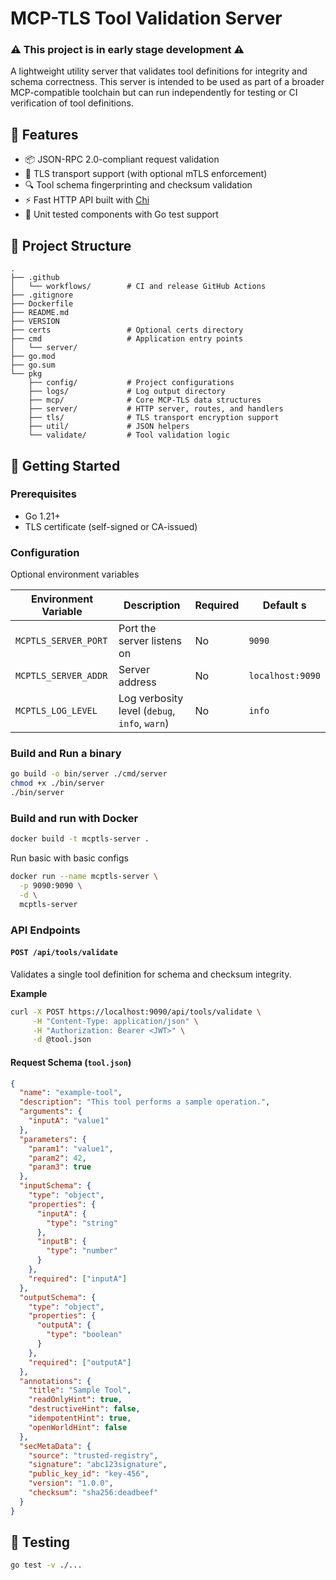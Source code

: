 # MCP-TLS Tool Validation Server

### ⚠️ This project is in early stage development ⚠️

A lightweight utility server that validates tool definitions for integrity and schema correctness. This server is intended to be used as part of a broader MCP-compatible toolchain but can run independently for testing or CI verification of tool definitions.

## 🔧 Features

- 📦 JSON-RPC 2.0-compliant request validation
- 🔐 TLS transport support (with optional mTLS enforcement)
- 🔍 Tool schema fingerprinting and checksum validation
- ⚡ Fast HTTP API built with [Chi](https://github.com/go-chi/chi)
- 🧪 Unit tested components with Go test support

## 📁 Project Structure

```
.
├── .github
│   └── workflows/        # CI and release GitHub Actions
├── .gitignore
├── Dockerfile
├── README.md
├── VERSION
├── certs                 # Optional certs directory
├── cmd                   # Application entry points
│   └── server/
├── go.mod
├── go.sum
└── pkg
    ├── config/           # Project configurations
    ├── logs/             # Log output directory
    ├── mcp/              # Core MCP-TLS data structures
    ├── server/           # HTTP server, routes, and handlers
    ├── tls/              # TLS transport encryption support
    ├── util/             # JSON helpers
    └── validate/         # Tool validation logic
```

## 🚀 Getting Started

### Prerequisites

- Go 1.21+
- TLS certificate (self-signed or CA-issued)

### Configuration

Optional environment variables

| Environment Variable | Description                                   | Required | Default s        |
| -------------------- | --------------------------------------------- | -------- | ---------------- |
| `MCPTLS_SERVER_PORT` | Port the server listens on                    | No       | `9090`           |
| `MCPTLS_SERVER_ADDR` | Server address                                | No       | `localhost:9090` |
| `MCPTLS_LOG_LEVEL`   | Log verbosity level (`debug`, `info`, `warn`) | No       | `info`           |

### Build and Run a binary

```bash
go build -o bin/server ./cmd/server
chmod +x ./bin/server
./bin/server
```

### Build and run with Docker

```bash
docker build -t mcptls-server .
```

Run basic with basic configs

```bash
docker run --name mcptls-server \
  -p 9090:9090 \
  -d \
  mcptls-server
```

### API Endpoints

#### `POST /api/tools/validate`

Validates a single tool definition for schema and checksum integrity.

**Example**

```bash
curl -X POST https://localhost:9090/api/tools/validate \
     -H "Content-Type: application/json" \
     -H "Authorization: Bearer <JWT>" \
     -d @tool.json
```

#### Request Schema (`tool.json`)

```json
{
  "name": "example-tool",
  "description": "This tool performs a sample operation.",
  "arguments": {
    "inputA": "value1"
  },
  "parameters": {
    "param1": "value1",
    "param2": 42,
    "param3": true
  },
  "inputSchema": {
    "type": "object",
    "properties": {
      "inputA": {
        "type": "string"
      },
      "inputB": {
        "type": "number"
      }
    },
    "required": ["inputA"]
  },
  "outputSchema": {
    "type": "object",
    "properties": {
      "outputA": {
        "type": "boolean"
      }
    },
    "required": ["outputA"]
  },
  "annotations": {
    "title": "Sample Tool",
    "readOnlyHint": true,
    "destructiveHint": false,
    "idempotentHint": true,
    "openWorldHint": false
  },
  "secMetaData": {
    "source": "trusted-registry",
    "signature": "abc123signature",
    "public_key_id": "key-456",
    "version": "1.0.0",
    "checksum": "sha256:deadbeef"
  }
}
```

## 🧪 Testing

```bash
go test -v ./...
```

